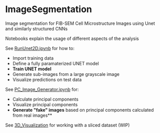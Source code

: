 # ImageSegmentation
Image segmentation for FIB-SEM Cell Microstructure Images using Unet and similarly structured CNNs

Notebooks explain the usage of different aspects of the analysis

See [RunUnet2D.ipynb](https://github.com/aduenner/ImageSegmentation/blob/master/RunUnet2D.ipynb) for how to:
  - Import training data
  - Define a fully paramaterized UNET model
  - **Train UNET model**
  - Generate sub-images from a large grayscale image
  - Visualize predictions on test data
  
  See [PC_Image_Generator.ipynb](https://github.com/aduenner/ImageSegmentation/blob/master/PC_Image_Generator.ipynb) for:
   - Calculate principal components
   - Visualize principal components
   - **Generate "fake" images** based on principal components calculated from real images**

See [3D_Visualization](https://github.com/aduenner/ImageSegmentation/blob/master/3d_visualization.ipynb) for working with a sliced dataset (WIP)

